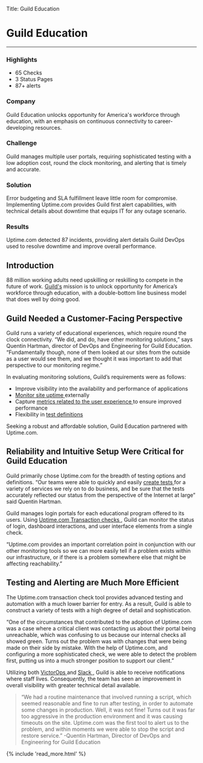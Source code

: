 Title: Guild Education

<div class="container bg-white my-5">
  <div class="row">
    <div class="col-3"></div>
    <div class="col-6">
      <h1 mt-5>Guild Education</h1>
      <hr class="bg-success pt-2 mx-0 w-50" />
    </div>
    <div class="col-3"></div>
  </div>
  <div class="row">
    <div class="col-3 p-4 sidebar">
      <h3 class="mt-0">Highlights</h3>
      <ul>
        <li>65 Checks</li>
        <li>3 Status Pages</li>
        <li>87+ alerts</li>
      </ul>
      <h3>Company</h3>
      <p>Guild Education unlocks opportunity for America's workforce through education, with an emphasis on continuous connectivity to career-developing resources.</p>
      <h3>Challenge</h3>
      <p>Guild manages multiple user portals, requiring sophisticated testing with a low adoption cost, round the clock monitoring, and alerting that is timely and accurate.</p>
      <h3>Solution</h3>
      <p>Error budgeting and SLA fulfillment leave little room for compromise. Implementing Uptime.com provides Guild first alert capabilities, with technical details about downtime that equips IT for any outage scenario.</p>
      <h3>Results</h3>
      <p>Uptime.com detected 87 incidents, providing alert details Guild DevOps used to resolve downtime and improve overall performance.</p>
    </div>
    <div class="col-6 p-4">
      <h2 class="mt-0">
        Introduction
      </h2>
      <p>
        88 million working adults need upskilling or reskilling to compete in the
        future of work.    <a href="https://www.guildeducation.com/" rel="noopener">Guild's</a>
        mission is to unlock opportunity for America’s workforce through education,
        with a double-bottom line business model that does well by doing good.
      </p>
      <h2>
        Guild Needed a Customer-Facing Perspective
      </h2>
      <p>
        Guild runs a variety of educational experiences, which require round the
        clock connectivity. “We did, and do, have other monitoring solutions,” says
        Quentin Hartman, director of DevOps and Engineering for Guild Education.
        “Fundamentally though, none of them looked at our sites from the outside as
        a user would see them, and we thought it was important to add that
        perspective to our monitoring regime.”
      </p>
      <p>
        In evaluating monitoring solutions, Guild’s requirements were as follows:
      </p>
      <ul>
        <li>
          Improve visibility into the availability and performance of
          applications
        </li>
        <li>
          <a
            href="https://support.uptime.com/hc/en-us/articles/115002535269-Monitor-Entire-Site-"
            rel="noopener"
            >
          Monitor site uptime
          </a>
          externally
        </li>
        <li>
          Capture
          <a
            href="https://support.uptime.com/hc/en-us/articles/115002559485-Overview-of-RUM-Checks-Reports"
            rel="noopener"
            >
          metrics related to the user experience
          </a>
          to ensure improved performance
        </li>
        <li>
          Flexibility in
          <a
            href="https://support.uptime.com/hc/en-us/articles/360001342759-Global-Uptime-Testing-Basics"
            rel="noopener"
            >
          test definitions
          </a>
        </li>
      </ul>
      <p>
        Seeking a robust and affordable solution, Guild Education partnered with
        Uptime.com.
      </p>
      <h2>
        Reliability and Intuitive Setup Were Critical for Guild Education
      </h2>
      <p>
        Guild primarily chose Uptime.com for the breadth of testing options and
        definitions. “Our teams were able to quickly and easily
        <a
          href="https://support.uptime.com/hc/en-us/articles/360001223100-Uptime-com-Speed-Test-Basics"
          rel="noopener"
          >
        create tests
        </a>
        for a variety of services we rely on to do business, and be sure that the
        tests accurately reflected our status from the perspective of the Internet
        at large” said Quentin Hartman.
      </p>
      <p>
        Guild manages login portals for each educational program offered to its
        users. Using
        <a
          href="https://support.uptime.com/hc/en-us/articles/360000984785-Synthetic-Monitoring-With-the-Uptime-com-Transaction-Check"
          rel="noopener"
          >
        Uptime.com Transaction checks
        </a>
        , Guild can monitor the status of login, dashboard interactions, and user
        interface elements from a single check.
      </p>
      <p>
        “Uptime.com provides an important correlation point in conjunction with our
        other monitoring tools so we can more easily tell if a problem exists
        within our infrastructure, or if there is a problem somewhere else that
        might be affecting reachability.”
      </p>
      <h2>
        Testing and Alerting are Much More Efficient
      </h2>
      <p>
        The Uptime.com transaction check tool provides advanced testing and
        automation with a much lower barrier for entry. As a result, Guild is able
        to construct a variety of tests with a high degree of detail and
        sophistication.
      </p>
      <p>
        “One of the circumstances that contributed to the adoption of Uptime.com
        was a case where a critical client was contacting us about their portal
        being unreachable, which was confusing to us because our internal checks
        all showed green. Turns out the problem was with changes that were being
        made on their side by mistake. With the help of Uptime.com, and configuring
        a more sophisticated check, we were able to detect the problem first,
        putting us into a much stronger position to support our client.”
      </p>
      <p>
        Utilizing both
        <a
          href="https://support.uptime.com/hc/en-us/articles/115002536409-Configuring-VictorOps-Splunk-On-Call-"
          rel="noopener"
          >
        VictorOps
        </a>
        and
        <a
          href="https://support.uptime.com/hc/en-us/articles/115002561065-Configuring-Slack"
          rel="noopener"
          >
        Slack
        </a>
        , Guild is able to receive notifications where staff lives. Consequently,
        the team has seen an improvement in overall visibility with greater
        technical detail available.
      </p>
      <blockquote class="blockquote">
        “We had a routine maintenance that involved running a script, which seemed
        reasonable and fine to run after testing, in order to automate some changes
        in production. Well, it was not fine! Turns out it was far too aggressive
        in the production environment and it was causing timeouts on the site.
        Uptime.com was the first tool to alert us to the problem, and within
        moments we were able to stop the script and restore service.” -Quentin
        Hartman, Director of DevOps and Engineering for Guild Education
      </blockquote>
    </div>
    <div class="col-3 p-4">
      {% include 'read_more.html' %}
    </div>
  </div>
</div>